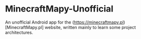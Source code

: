 # MinecraftMapy-Unofficial 
An unofficial Android app for the (https://minecraftmapy.pl)[MinecraftMapy.pl] website, written mainly to learn some project architectures.
